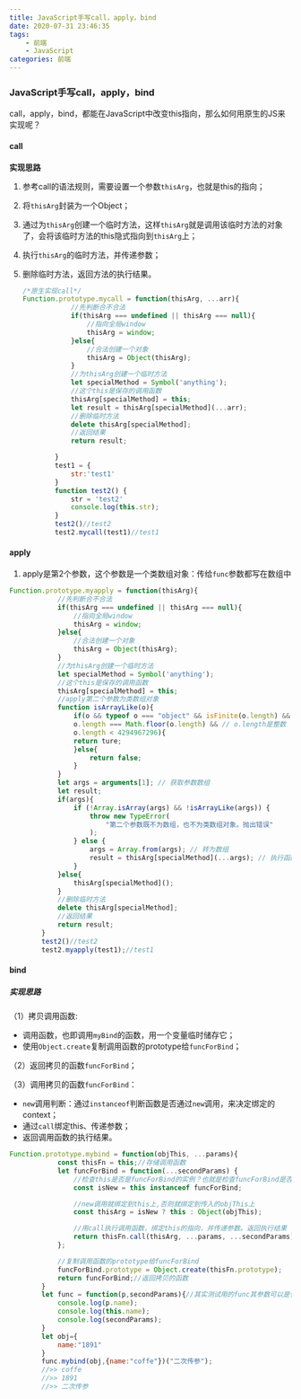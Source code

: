 ```yaml
---
title: JavaScript手写call，apply，bind
date: 2020-07-31 23:46:35
tags: 
	- 前端
	- JavaScript
categories: 前端
---
```


### JavaScript手写call，apply，bind

call，apply，bind，都能在JavaScript中改变this指向，那么如何用原生的JS来实现呢？

#### call

**实现思路**

1. 参考call的语法规则，需要设置一个参数`thisArg`，也就是this的指向；

2. 将`thisArg`封装为一个Object；

3. 通过为`thisArg`创建一个临时方法，这样`thisArg`就是调用该临时方法的对象了，会将该临时方法的this隐式指向到`thisArg`上；

4. 执行`thisArg`的临时方法，并传递参数；

5. 删除临时方法，返回方法的执行结果。

   ```js
   /*原生实现call*/
   Function.prototype.mycall = function(thisArg, ...arr){
               //先判断合不合法
               if(thisArg === undefined || thisArg === null){
                   //指向全局window
                   thisArg = window;
               }else{
                   //合法创建一个对象
                   thisArg = Object(thisArg);
               }
               //为thisArg创建一个临时方法
               let specialMethod = Symbol('anything');
               //这个this是保存的调用函数
               thisArg[specialMethod] = this;
               let result = thisArg[specialMethod](...arr);
               //删除临时方法
               delete thisArg[specialMethod];
               //返回结果
               return result;
   
           }
           test1 = {
               str:'test1'
           }
           function test2() {
               str = 'test2'
               console.log(this.str);
           }
           test2()//test2
           test2.mycall(test1)//test1
   ```

#### apply

1. apply是第2个参数，这个参数是一个类数组对象：传给`func`参数都写在数组中

```js
Function.prototype.myapply = function(thisArg){
            //先判断合不合法
            if(thisArg === undefined || thisArg === null){
                //指向全局window
                thisArg = window;
            }else{
                //合法创建一个对象
                thisArg = Object(thisArg);
            }
            //为thisArg创建一个临时方法
            let specialMethod = Symbol('anything');
            //这个this是保存的调用函数
            thisArg[specialMethod] = this;
            //apply第二个参数为类数组对象
            function isArrayLike(o){
                if(o && typeof o === "object" && isFinite(o.length) && o.length >= 0 && // o.length为非负值
                o.length === Math.floor(o.length) && // o.length是整数
                o.length < 4294967296){
                return ture;
                }else{
                    return false;
                }
            }
            let args = arguments[1]; // 获取参数数组
            let result;
            if(args){
                if (!Array.isArray(args) && !isArrayLike(args)) {
                    throw new TypeError(
                        "第二个参数既不为数组，也不为类数组对象。抛出错误"
                    );
                } else {
                    args = Array.from(args); // 转为数组
                    result = thisArg[specialMethod](...args); // 执行函数并展开数组，传递函数参数
                }
            }else{
                thisArg[specialMethod]();
            }
            //删除临时方法
            delete thisArg[specialMethod];
            //返回结果
            return result;
        }
        test2()//test2
        test2.myapply(test1);//test1
```

#### bind

##### 实现思路

（1）拷贝调用函数:

- 调用函数，也即调用`myBind`的函数，用一个变量临时储存它；
- 使用`Object.create`复制调用函数的prototype给`funcForBind`；

（2）返回拷贝的函数`funcForBind`；

（3）调用拷贝的函数`funcForBind`：

- `new`调用判断：通过`instanceof`判断函数是否通过`new`调用，来决定绑定的context；
- 通过`call`绑定this、传递参数；
- 返回调用函数的执行结果。

```js
Function.prototype.mybind = function(objThis, ...params){
            const thisFn = this;//存储调用函数
            let funcForBind = function(...secondParams) {
                //检查this是否是funcForBind的实例？也就是检查funcForBind是否通过new调用
                const isNew = this instanceof funcForBind;

                //new调用就绑定到this上,否则就绑定到传入的objThis上
                const thisArg = isNew ? this : Object(objThis);

                //用call执行调用函数，绑定this的指向，并传递参数。返回执行结果
                return thisFn.call(thisArg, ...params, ...secondParams);
            };

            //复制调用函数的prototype给funcForBind
            funcForBind.prototype = Object.create(thisFn.prototype);
            return funcForBind;//返回拷贝的函数 
        }
        let func = function(p,secondParams){//其实测试用的func其参数可以是任意多个
            console.log(p.name);
            console.log(this.name);
            console.log(secondParams);
        }
        let obj={
            name:"1891"
        }
        func.mybind(obj,{name:"coffe"})("二次传参");
        //>> coffe
        //>> 1891
        //>> 二次传参
```

